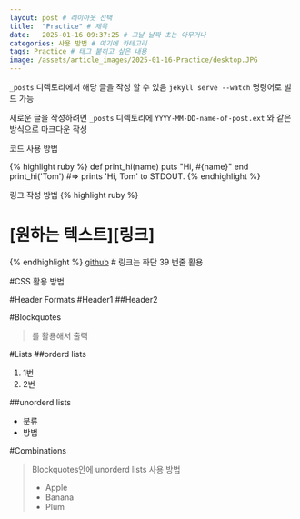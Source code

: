 ```yaml
---
layout: post # 레이아웃 선택
title:  "Practice" # 제목
date:   2025-01-16 09:37:25 # 그날 날짜 초는 아무거나
categories: 사용 방법 # 여기에 카테고리
tags: Practice # 태그 붙히고 싶은 내용
image: /assets/article_images/2025-01-16-Practice/desktop.JPG
---
```

 `_posts` 디렉토리에서 해당 글을 작성 할 수 있음
`jekyll serve --watch` 명령어로 빌드 가능

새로운 글을 작성하려면 `_posts` 디렉토리에 `YYYY-MM-DD-name-of-post.ext` 와 같은 방식으로 마크다운 작성

코드 사용 방법

{% highlight ruby %}
def print_hi(name)
  puts "Hi, #{name}"
end
print_hi('Tom')
#=> prints 'Hi, Tom' to STDOUT.
{% endhighlight %}

링크 작성 방법
{% highlight ruby %}
# [원하는 텍스트][링크]
{% endhighlight %}
[github][github] # 링크는 하단 39 번줄 활용

#CSS 활용 방법

#Header Formats
#Header1
##Header2

#Blockquotes
>를 활용해서 출력

#Lists
##orderd lists
1. 1번
2. 2번

##unorderd lists
- 분류
- 방법

#Combinations
>Blockquotes안에 unorderd lists 사용 방법
>
> - Apple
> - Banana
> - Plum

<!-- {% highlight js %}

<footer class="site-footer">
 <a class="subscribe" href="{{ "/feed.xml" | prepend: site.baseurl }}"> <span class="tooltip"> <i class="fa fa-rss"></i> Subscribe!</span></a>
  <div class="inner">a
   <section class="copyright">All content copyright <a href="mailto:{{ site.email}}">{{ site.name }}</a> &copy; {{ site.time | date: '%Y' }} &bull; All rights reserved.</section>
   <section class="poweredby">Made with <a href="http://jekyllrb.com"> Jekyll</a></section>
  </div>
</footer>
{% endhighlight %} -->


[github]:      https://github.com/uc980319